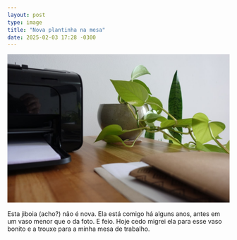 ```yaml
---
layout: post
type: image
title: "Nova plantinha na mesa"
date: 2025-02-03 17:28 -0300
---
```

![Foto de uma jiboia verde claro em um vaso de cerâmica arredondado, em outro tom de verde, sobre mesa de madeira, entre cadernos e uma impressora preta.](/assets/2025/1/nova-plantinha.jpg)

Esta jiboia (acho?) não é nova. Ela está comigo há alguns anos, antes em um vaso menor que o da foto. E feio. Hoje cedo migrei ela para esse vaso bonito e a trouxe para a minha mesa de trabalho.